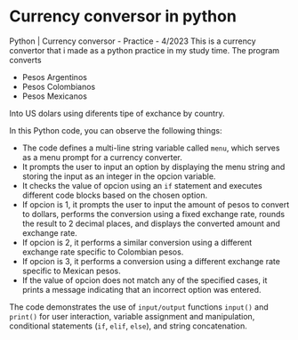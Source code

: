 # Currency conversor in python
Python | Currency conversor - Practice - 4/2023
This is a currency convertor that i made as a python practice in my study time.
The program converts 
  * Pesos Argentinos
  * Pesos Colombianos
  * Pesos Mexicanos
  
 Into US dolars using diferents tipe of exchance by country.

In this Python code, you can observe the following things:

* The code defines a multi-line string variable called ```menu```, which serves as a menu prompt for a currency converter.
* It prompts the user to input an option by displaying the menu string and storing the input as an integer in the opcion variable.
* It checks the value of opcion using an ```if``` statement and executes different code blocks based on the chosen option.
 * If opcion is 1, it prompts the user to input the amount of pesos to convert to dollars, performs the conversion using a fixed exchange rate, rounds the result to 2 decimal places, and displays the converted amount and exchange rate.
* If opcion is 2, it performs a similar conversion using a different exchange rate specific to Colombian pesos.
* If opcion is 3, it performs a conversion using a different exchange rate specific to Mexican pesos.
* If the value of opcion does not match any of the specified cases, it prints a message indicating that an incorrect option was entered.

The code demonstrates the use of ```input/output``` functions ```input()``` and ```print()``` for user interaction, variable assignment and manipulation, conditional statements (```if```, ```elif```, ```else```), and string concatenation.
